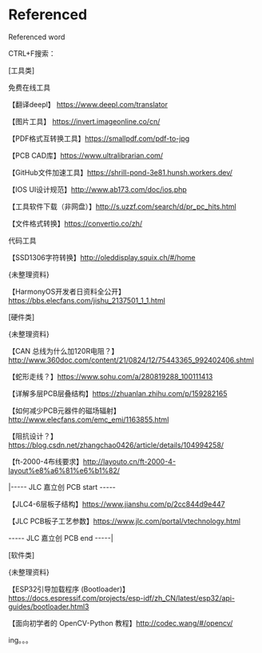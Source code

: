 # Referenced
Referenced word

CTRL+F搜索：

[工具类]

   免费在线工具

   【翻译deepl】
         https://www.deepl.com/translator

   【图片工具】
         https://invert.imageonline.co/cn/

   【PDF格式互转换工具】https://smallpdf.com/pdf-to-jpg

   【PCB CAD库】https://www.ultralibrarian.com/

   【GitHub文件加速工具】https://shrill-pond-3e81.hunsh.workers.dev/

   【IOS UI设计规范】http://www.ab173.com/doc/ios.php

   【工具软件下载（非网盘）】http://s.uzzf.com/search/d/pr_pc_hits.html

   【文件格式转换】https://convertio.co/zh/

   代码工具

   【SSD1306字符转换】http://oleddisplay.squix.ch/#/home

   {未整理资料}

   【HarmonyOS开发者日资料全公开】https://bbs.elecfans.com/jishu_2137501_1_1.html

[硬件类]

   {未整理资料}

   【CAN 总线为什么加120R电阻？】http://www.360doc.com/content/21/0824/12/75443365_992402406.shtml

   【蛇形走线？】https://www.sohu.com/a/280819288_100111413

   【详解多层PCB层叠结构】https://zhuanlan.zhihu.com/p/159282165

   【如何减少PCB元器件的磁场辐射】http://www.elecfans.com/emc_emi/1163855.html
   
   【阻抗设计？】https://blog.csdn.net/zhangchao0426/article/details/104994258/
   
   【ft-2000-4布线要求】http://layouto.cn/ft-2000-4-layout%e8%a6%81%e6%b1%82/

   |----- JLC 嘉立创 PCB start -----

   【JLC4-6层板子结构】https://www.jianshu.com/p/2cc844d9e447

   【JLC PCB板子工艺参数】https://www.jlc.com/portal/vtechnology.html

   ----- JLC 嘉立创 PCB end   -----|

[软件类]

   {未整理资料}

   【ESP32引导加载程序 (Bootloader)】https://docs.espressif.com/projects/esp-idf/zh_CN/latest/esp32/api-guides/bootloader.html3

   【面向初学者的 OpenCV-Python 教程】http://codec.wang/#/opencv/

   
   ing。。。
